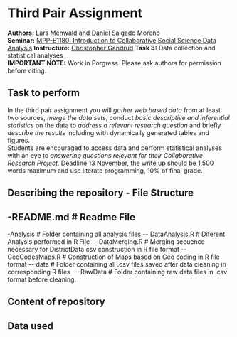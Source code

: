# Third Pair Assignment
**Authors:** [Lars Mehwald](https://github.com/LarsMehwald) and [Daniel Salgado Moreno](https://github.com/dsalgadom)  
**Seminar:** [MPP-E1180: Introduction to Collaborative Social Science Data Analysis](https://github.com/HertieDataScience/SyllabusAndLectures) 
**Instructure:** [Christopher Gandrud](https://github.com/christophergandrud)
**Task 3:** Data collection and statistical analyses   
**IMPORTANT NOTE:** Work in Porgress. Please ask authors for permission before citing.

## Task to perform
In the third pair assignment you will *gather web based data* from at least two sources, *merge the data sets*, conduct *basic descriptive and inferential statistics* on the data to *address a relevant research question* and briefly *describe the results* including with dynamically generated tables and figures.  
Students are encouraged to access data and perform statistical analyses with an eye to *answering questions relevant for their Collaborative Research Project*. Deadline 13 November, the write up should be 1,500 words maximum and use literate programming, 10% of final grade.

## Describing the repository - File Structure
-README.md                  # Readme File
-
-Analysis                   # Folder containing all analysis files
-- DataAnalysis.R           # Diferent Analysis performed in R File
-- DataMerging.R            # Merging secuence necessary for DistrictData.csv construction in R file format
-- GeoCodesMaps.R           # Construction of Maps based on Geo coding in R file format
-- data                     # Folder containing all .csv files saved after data cleaning in corresponding R files
---RawData                  # Folder containing raw data files in .csv format before cleaning. 

## Content of repository

## Data used 

